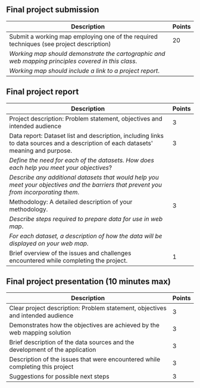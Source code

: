 ## Final project submission
| Description                                                                                         | Points |
|-----------------------------------------------------------------------------------------------------|--------|
| Submit a working map employing one of the required techniques (see project description)             | 20     |
| _Working map should demonstrate the cartographic and web mapping principles covered in this class_. |        |
| _Working map should include a link to a project report_.                                            |        |

## Final project report

| Description                                                                                                                            | Points |
|----------------------------------------------------------------------------------------------------------------------------------------|--------|
| Project description: Problem statement, objectives and intended audience                                                               | 3      |
| Data report: Dataset list and description, including links to data sources and a description of each datasets' meaning and purpose.    | 3      |
| _Define the need for each of the datasets. How does each help you meet your objectives_?                                               |        |
| _Describe any additional datasets that would help you meet your objectives and the barriers that prevent you from incorporating them_. |        |
| Methodology: A detailed description of your methodology.                                                                               | 3      |
| _Describe steps required to prepare data for use in web map_.                                                                          |        |
| _For each dataset, a description of how the data will be displayed on your web map_.                                                   |        |
| Brief overview of the issues and challenges encountered while completing the project.                                                  | 1      |

## Final project presentation (10 minutes max)

| Description                                                                    | Points |
|--------------------------------------------------------------------------------|--------|
| Clear project description: Problem statement, objectives and intended audience | 3      |
| Demonstrates how the objectives are achieved by the web mapping solution       | 3      |
| Brief description of the data sources and the development of the application   | 3      |
| Description of the issues that were encountered while completing this project  | 3      |
| Suggestions for possible next steps                                            | 3      |





